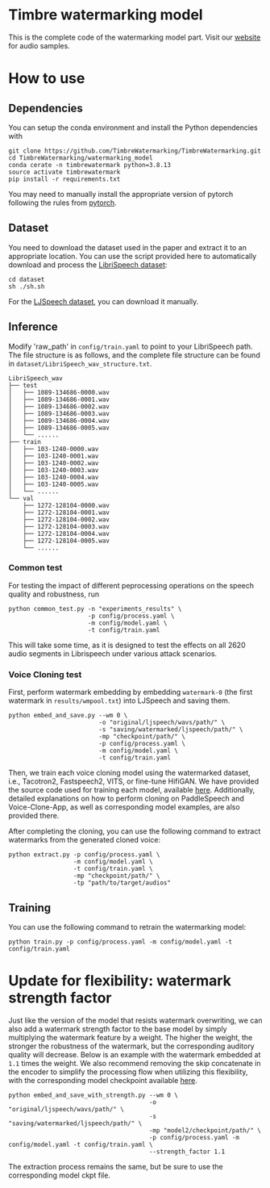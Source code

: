 # Timbre watermarking model
This is the complete code of the watermarking model part. Visit our [website](https://timbrewatermarking.github.io/samples.html) for audio samples.


# How to use
## Dependencies

You can setup the conda environment and install the Python dependencies with
```
git clone https://github.com/TimbreWatermarking/TimbreWatermarking.git
cd TimbreWatermarking/watermarking_model
conda cerate -n timbrewatermark python=3.8.13
source activate timbrewatermark
pip install -r requirements.txt
```
You may need to manually install the appropriate version of pytorch following the rules from [pytorch](https://pytorch.org/get-started/previous-versions).

## Dataset

You need to download the dataset used in the paper and extract it to an appropriate location.
You can use the script provided here to automatically download and process the [LibriSpeech dataset](https://www.openslr.org/12):
```
cd dataset 
sh ./sh.sh
```
For the [LJSpeech dataset](https://data.keithito.com/data/speech/LJSpeech-1.1.tar.bz2), you can download it manually. 



## Inference

Modify 'raw_path' in `config/train.yaml` to point to your LibriSpeech path. The file structure is as follows, and the complete file structure can be found in `dataset/LibriSpeech_wav_structure.txt`.
```
LibriSpeech_wav
├── test
│   ├── 1089-134686-0000.wav
│   ├── 1089-134686-0001.wav
│   ├── 1089-134686-0002.wav
│   ├── 1089-134686-0003.wav
│   ├── 1089-134686-0004.wav
│   ├── 1089-134686-0005.wav
│   └── ......
├── train
│   ├── 103-1240-0000.wav
│   ├── 103-1240-0001.wav
│   ├── 103-1240-0002.wav
│   ├── 103-1240-0003.wav
│   ├── 103-1240-0004.wav
│   ├── 103-1240-0005.wav
│   └── ......
└── val
    ├── 1272-128104-0000.wav
    ├── 1272-128104-0001.wav
    ├── 1272-128104-0002.wav
    ├── 1272-128104-0003.wav
    ├── 1272-128104-0004.wav
    ├── 1272-128104-0005.wav
    └── ......
```

### Common test

For testing the impact of different peprocessing operations on the speech quality and robustness, run
```
python common_test.py -n "experiments_results" \
                      -p config/process.yaml \
                      -m config/model.yaml \
                      -t config/train.yaml
```
This will take some time, as it is designed to test the effects on all 2620 audio segments in Librispeech under various attack scenarios.


### Voice Cloning test

First, perform watermark embedding by embedding `watermark-0` (the first watermark in `results/wmpool.txt`) into LJSpeech and saving them.
```
python embed_and_save.py --wm 0 \
                         -o "original/ljspeech/wavs/path/" \
                         -s "saving/watermarked/ljspeech/path/" \
                         -mp "checkpoint/path/" \
                         -p config/process.yaml \
                         -m config/model.yaml \
                         -t config/train.yaml
```

Then, we train each voice cloning model using the watermarked dataset, i.e., Tacotron2, Fastspeech2, VITS, or fine-tune HifiGAN. We have provided the source code used for training each model, available [here](https://github.com/TimbreWatermarking/TimbreWatermarking/tree/main/voice.clone). Additionally, detailed explanations on how to perform cloning on PaddleSpeech and Voice-Clone-App, as well as corresponding model examples, are also provided there.


After completing the cloning, you can use the following command to extract watermarks from the generated cloned voice:
```
python extract.py -p config/process.yaml \
                  -m config/model.yaml \
                  -t config/train.yaml \
                  -mp "checkpoint/path/" \
                  -tp "path/to/target/audios"
```


## Training

You can use the following command to retrain the watermarking model:
```
python train.py -p config/process.yaml -m config/model.yaml -t config/train.yaml
```

# Update for flexibility: watermark strength factor
Just like the version of the model that resists watermark overwriting, we can also add a watermark strength factor to the base model by simply multiplying the watermark feature by a weight. The higher the weight, the stronger the robustness of the watermark, but the corresponding auditory quality will decrease. Below is an example with the watermark embedded at `1.1` times the weight. We also recommend removing the skip concatenate in the encoder to simplify the processing flow when utilizing this flexibility, with the corresponding model checkpoint available [here](https://drive.google.com/drive/folders/1YdFcGwZbSf5DoDjXYFi2CVwvNHh-zXYq?usp=drive_link).
```
python embed_and_save_with_strength.py --wm 0 \
                                       -o "original/ljspeech/wavs/path/" \
                                       -s "saving/watermarked/ljspeech/path/" \
                                       -mp "model2/checkpoint/path/" \
                                       -p config/process.yaml -m config/model.yaml -t config/train.yaml \
                                       --strength_factor 1.1
```
The extraction process remains the same, but be sure to use the corresponding model ckpt file.
